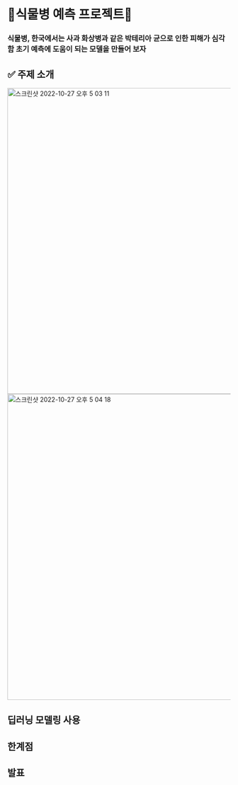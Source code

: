 # 🌿식물병 예측 프로젝트🌿
### 식물병, 한국에서는 사과 화상병과 같은 박테리아 균으로 인한 피해가 심각함 초기 예측에 도움이 되는 모델을 만들어 보자 

## ✅ 주제 소개
<img width="691" alt="스크린샷 2022-10-27 오후 5 03 11" src="https://user-images.githubusercontent.com/102234250/198226902-2fc38d07-83ad-496e-9335-6b5039a9a1e6.png">
<img width="691" alt="스크린샷 2022-10-27 오후 5 04 18" src="https://user-images.githubusercontent.com/102234250/198227154-cf3b767a-5ffc-450c-bf26-a58fa849a92b.png">

## 딥러닝 모델링 사용

## 한계점

## 발표 
